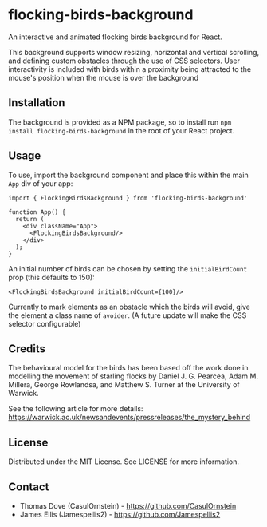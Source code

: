 # flocking-birds-background

An interactive and animated flocking birds background for React. 

This background supports window resizing, horizontal and vertical scrolling, and defining custom obstacles through the use of CSS selectors. User interactivity is included with birds within a proximity being attracted to the mouse's position when the mouse is over the background

## Installation

The background is provided as a NPM package, so to install run `npm install flocking-birds-background` in the root of your React project.

## Usage

To use, import the background component and place this within the main `App` div of your app:
```
import { FlockingBirdsBackground } from 'flocking-birds-background'

function App() {
  return (
    <div className="App">
      <FlockingBirdsBackground/>
    </div>
  );
}
```

An initial number of birds can be chosen by setting the `initialBirdCount` prop (this defaults to 150):
```
<FlockingBirdsBackground initialBirdCount={100}/>
```

Currently to mark elements as an obstacle which the birds will avoid, give the element a class name of `avoider`. (A future update will make the CSS selector configurable)

## Credits

The behavioural model for the birds has been based off the work done in modelling the movement of starling flocks by Daniel J. G. Pearcea, Adam M. Millera, George Rowlandsa, and Matthew S. Turner at the University of Warwick.

See the following article for more details: https://warwick.ac.uk/newsandevents/pressreleases/the_mystery_behind

## License

Distributed under the MIT License. See LICENSE for more information.

## Contact

- Thomas Dove (CasulOrnstein) - https://github.com/CasulOrnstein
- James Ellis (Jamespellis2) - https://github.com/Jamespellis2
